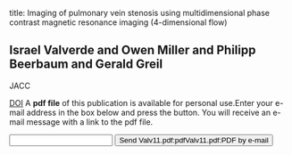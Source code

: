 title: Imaging of pulmonary vein stenosis using multidimensional phase contrast magnetic resonance imaging (4-dimensional flow)

## Israel Valverde and Owen Miller and Philipp Beerbaum and Gerald Greil
JACC

<a href="https://doi.org/10.1016/j.jacc.2010.10.067">DOI</a>
A <b>pdf file</b> of this publication is available for personal use.Enter your e-mail address in the box below and press the button. You will receive an e-mail message with a link to the pdf file.
<form action="sender.php">  <input type="text" name="email">  <input type="submit" value="Send Valv11.pdf:pdfValv11.pdf:PDF by e-mail"></form>